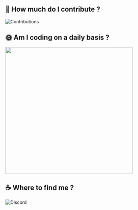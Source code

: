 ## 💪 How much do I contribute ?
![Contributions](https://github-readme-streak-stats.herokuapp.com/?user=bravco&theme=transparent&hide_border=true)

## 🌞 Am I coding on a daily basis ?
<img src="https://wakatime.com/share/@35ca0d1a-39c9-4e3d-a567-54cbeb048e9a/4e06addc-626c-4819-9f41-67ddd7981c3e.svg" height="400"/>

## ☕ Where to find me ?
![Discord](https://dcbadge.vercel.app/api/shield/574957089156366346)
